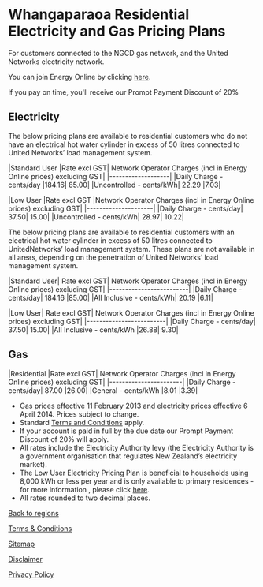 # Whangaparaoa Residential Electricity and Gas Pricing Plans
For customers connected to the NGCD gas network, and the United Networks electricity network.


You can join Energy Online by clicking [here](http://www.energyonline.co.nz/Default.aspx?tabid=98).

<p class="intro">If you pay on time, you'll receive our Prompt Payment Discount of 20%</p>


## Electricity
The below pricing plans are available to residential customers who do not have an electrical hot water cylinder in excess of 50 litres connected to United Networks’ load management system.

|Standard User	|Rate excl GST|	Network Operator Charges (incl in Energy Online prices) excluding GST|
|-------------------|
|Daily Charge - cents/day	|184.16|	85.00|
|Uncontrolled - cents/kWh|	22.29	|7.03|
 

|Low User	|Rate excl GST	|Network Operator Charges (incl in Energy Online prices) excluding GST|
|---------------------|
|Daily Charge - cents/day|	37.50|	15.00|
|Uncontrolled - cents/kWh|	28.97|	10.22|

The below pricing plans are available to residential customers with an electrical hot water cylinder in excess of 50 litres connected to UnitedNetworks’ load management system. These plans are not available in all areas, depending on the penetration of United Networks’ load management system.

|Standard User|	Rate excl GST|	Network Operator Charges (incl in Energy Online prices) excluding GST|
|-------------------------|
|Daily Charge - cents/day|	184.16	|85.00|
|All Inclusive - cents/kWh|	20.19	|6.11|
 

|Low User|	Rate excl GST|	Network Operator Charges (incl in Energy Online prices) excluding GST|
|-------------------------|
|Daily Charge - cents/day|	37.50|	15.00|
|All Inclusive - cents/kWh	|26.88|	9.30|
 

## Gas
|Residential	|Rate excl GST|	Network Operator Charges (incl in Energy Online prices) excluding GST|
|-----------------------|
|Daily Charge - cents/day|	87.00	|26.00|
|General - cents/kWh	|8.01	|3.39|

- Gas prices effective 11 February 2013 and electricity prices effective 6 April 2014. Prices subject to change.
- Standard [Terms and Conditions](http://www.energyonline.co.nz/terms) apply.
- If your account is paid in full by the due date our Prompt Payment Discount of 20% will apply.
- All rates include the Electricity Authority levy (the Electricity Authority is a government organisation that regulates New Zealand’s electricity market).
- The Low User Electricity Pricing Plan is beneficial to households using 8,000 kWh or less per year and is only available to primary residences - for more information , please click [here](http://www.energyonline.co.nz/Default.aspx?tabid=148).
- All rates rounded to two decimal places.

[Back to regions](http://www.energyonline.co.nz/residential/pricing_plans/electricity_and_gas_pricing_plans)

[Terms & Conditions](http://www.energyonline.co.nz/terms)

[Sitemap](http://www.energyonline.co.nz/home/site_map)

[Disclaimer](http://www.energyonline.co.nz/home/site_map/disclaimer)

[Privacy Policy](http://www.energyonline.co.nz/home/site_map/privacy_policy)
